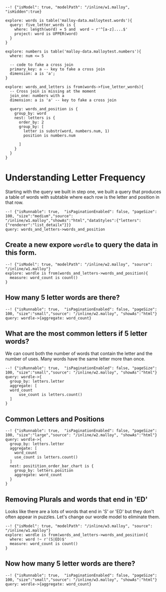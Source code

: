 
```malloy
--! {"isModel": true, "modelPath": "/inline/w1.malloy", "isHidden":true}

explore: words is table('malloy-data.malloytest.words'){
  query: five_letter_words is {
    where: length(word) = 5 and  word ~ r'^[a-z]....$'
    project: word is UPPER(word)
  }
}

explore: numbers is table('malloy-data.malloytest.numbers'){
  where: num <= 5

  -- code to fake a cross join
  primary_key: a -- key to fake a cross join
  dimension: a is 'a';
}

explore: words_and_letters is from(words->five_letter_words){
  -- Cross join is missing at the moment
  join_one: numbers with a
  dimension: a is 'a' -- key to fake a cross join

  query: words_and_position is {
    group_by: word
    nest: letters is {
      order_by: 2
      group_by: [
        letter is substr(word, numbers.num, 1)
        position is numbers.num

      ]
    }
  }
}
```

# Understanding Letter Frequency

Starting with the query we built in step one, we built a query that produces a table of words with subtable where
each row is the letter and position in that row.

```malloy
--! {"isRunnable": true,  "isPaginationEnabled": false, "pageSize": 100, "size":"medium","source": "/inline/w1.malloy","showAs":"html","dataStyles":{"letters":{"renderer":"list_detailx"}}}
query: words_and_letters->words_and_position
```


## Create a new expore `wordle` to query the data in this form.

```malloy
--! {"isModel": true, "modelPath": "/inline/w2.malloy", "source": "/inline/w1.malloy"}
explore: wordle is from(words_and_letters->words_and_position){
  measure: word_count is count()
}
```

## How many 5 letter words are there?

```malloy
--! {"isRunnable": true,  "isPaginationEnabled": false, "pageSize": 100, "size":"small","source": "/inline/w2.malloy", "showAs":"html"}
query: wordle->{aggregate: word_count}
```

## What are the most common letters if 5 letter words?
We can count both the number of words that contain the letter and the number of uses.  Many words have the same
letter more than once.

```malloy
--! {"isRunnable": true,  "isPaginationEnabled": false, "pageSize": 100, "size":"small","source": "/inline/w2.malloy", "showAs":"html"}
query: wordle->{
  group_by: letters.letter
  aggregate: [
  word_count
      use_count is letters.count()
  ]
}
```

## Common Letters and Positions

```malloy
--! {"isRunnable": true,  "isPaginationEnabled": false, "pageSize": 100, "size":"large","source": "/inline/w2.malloy", "showAs":"html"}
query: wordle->{
  group_by: letters.letter
  aggregate: [
    word_count
    use_count is letters.count()
  ]
  nest: positition_order_bar_chart is {
    group_by: letters.position
    aggregate: word_count
  }
}
```

## Removing Plurals and words that end in 'ED'
Looks like there are a lots of words that end in 'S' or 'ED' but they don't often appear in puzzles.  Let's change
our wordle model to eliminate them.

```malloy
--! {"isModel": true, "modelPath": "/inline/w3.malloy", "source": "/inline/w1.malloy"}
explore: wordle is from(words_and_letters->words_and_position){
  where: word !~ r'(S|ED)$'
  measure: word_count is count()
}
```

## Now how many 5 letter words are there?

```malloy
--! {"isRunnable": true,  "isPaginationEnabled": false, "pageSize": 100, "size":"small","source": "/inline/w3.malloy", "showAs":"html"}
query: wordle->{aggregate: word_count}
```
